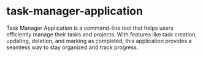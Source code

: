 # task-manager-application
Task Manager Application is a command-line tool that helps users efficiently manage their tasks and projects. With features like task creation, updating, deletion, and marking as completed, this application provides a seamless way to stay organized and track progress.
